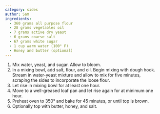 ```yaml
---
category: sides
author: Sam
ingredients:
  - 360 grams all purpose flour
  - 28 grams vegetables oil
  - 7 grams active dry yeast
  - 6 grams coarse salt
  - 67 grams white sugar
  - 1 cup warm water (100° F)
  - Honey and butter (optional)
---
```


1. Mix water, yeast, and sugar. Allow to bloom.
2. In a mixing bowl, add salt, flour, and oil. Begin mixing with dough hook. Stream in water-yeast mixture and allow to mix for five minutes, scraping the sides to incorporate the loose flour.
3. Let rise in mixing bowl for at least one hour.
4. Move to a well-greased loaf pan and let rise again for at minimum one hour.
5. Preheat oven to 350° and bake for 45 minutes, or until top is brown.
6. Optionally top with butter, honey, and salt.
